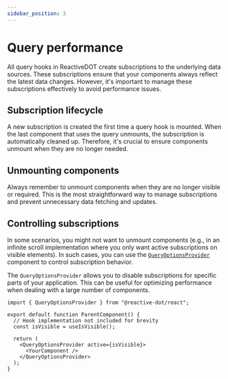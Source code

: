 ```yaml
---
sidebar_position: 3
---
```


# Query performance

All query hooks in ReactiveDOT create subscriptions to the underlying data sources. These subscriptions ensure that your components always reflect the latest data changes. However, it's important to manage these subscriptions effectively to avoid performance issues.

## Subscription lifecycle

A new subscription is created the first time a query hook is mounted. When the last component that uses the query unmounts, the subscription is automatically cleaned up. Therefore, it's crucial to ensure components unmount when they are no longer needed.

## Unmounting components

Always remember to unmount components when they are no longer visible or required. This is the most straightforward way to manage subscriptions and prevent unnecessary data fetching and updates.

## Controlling subscriptions

In some scenarios, you might not want to unmount components (e.g., in an infinite scroll implementation where you only want active subscriptions on visible elements). In such cases, you can use the [`QueryOptionsProvider`](/react/api/react/functions/QueryOptionsProvider) component to control subscription behavior.

The `QueryOptionsProvider` allows you to disable subscriptions for specific parts of your application. This can be useful for optimizing performance when dealing with a large number of components.

```tsx
import { QueryOptionsProvider } from "@reactive-dot/react";

export default function ParentComponent() {
  // Hook implementation not included for brevity
  const isVisible = useIsVisible();

  return (
    <QueryOptionsProvider active={isVisible}>
      <YourComponent />
    </QueryOptionsProvider>
  );
}
```
